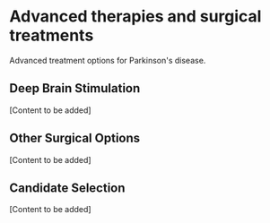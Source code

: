 # Advanced therapies and surgical treatments

Advanced treatment options for Parkinson's disease.

## Deep Brain Stimulation

[Content to be added]

## Other Surgical Options

[Content to be added]

## Candidate Selection

[Content to be added]